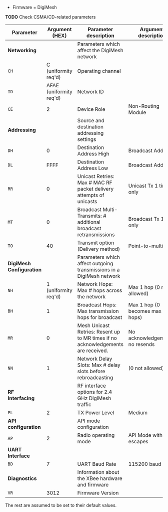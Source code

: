 * Firmware = DigiMesh

**TODO** Check CSMA/CD-related parameters

| Parameter                  | Argument (HEX)          | Parameter description                                                            | Argument description            |
| -------------------------- | ----------------------- | -------------------------------------------------------------------------------- | ------------------------------- |
| **Networking**             |                         | Parameters which affect the DigiMesh network                                     |                                 |
| `CH`                       | C (uniformity req'd)    | Operating channel                                                                |                                 |
| `ID`                       | AFAE (uniformity req'd) | Network ID                                                                       |                                 |
| `CE`                       | 2                       | Device Role                                                                      | Non-Routing Module              |
| **Addressing**             |                         | Source and destination addressing settings                                       |                                 |
| `DH`                       | 0                       | Destination Address High                                                         | Broadcast Address               |
| `DL`                       | FFFF                    | Destination Address Low                                                          | Broadcast Address               |
| `RR`                       | 0                       | Unicast Retries: Max # MAC RF packet delivery attempts of unicasts               | Unicast Tx 1 time only          |
| `MT`                       | 0                       | Broadcast Multi-Transmits: # additional broadcast retransmissions                | Broadcast Tx 1 time only        |
| `TO`                       | 40                      | Transmit option (Delivery method)                                                | Point-to-multipoint             |
| **DigiMesh Configuration** |                         | Parameters which affect outgoing transmissions in a DigiMesh network             |                                 |
| `NH`                       | 1 (uniformity req'd)    | Network Hops: Max # hops across the network                                      | Max 1 hop (0 not allowed)       |
| `BH`                       | 1                       | Broadcast Hops: Max transmission hops for broadcast                              | Max 1 hop (0 becomes max hops)  |
| `MR`                       | 0                       | Mesh Unicast Retries: Resent up to MR times if no acknowledgements are received. | No acknowledgements, no resends |
| `NN`                       | 1                       | Network Delay Slots: Max # delay slots before rebroadcasting                     | (0 not allowed)                 |
| **RF Interfacing**         |                         | RF interface options for 2.4 GHz DigiMesh traffic                                |                                 |
| `PL`                       | 2                       | TX Power Level                                                                   | Medium                          |
| **API configuration**      |                         | API mode configuration                                                           |                                 |
| `AP`                       | 2                       | Radio operating mode                                                             | API Mode with escapes           |
| **UART Interface**         |                         |                                                                                  |                                 |
| `BD`                       | 7                       | UART Baud Rate                                                                   | 115200 baud                     |
| **Diagnostics**            |                         | Information about the XBee hardware and firmware                                 |                                 |
| `VR`                       | 3012                    | Firmware Version                                                                 |                                 |

The rest are assumed to be set to their default values.
